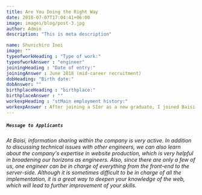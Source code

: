 ```yaml
---
title: Are You Doing the Right Way
date: 2018-07-07T17:04:41+06:00
image: images/blog/post-3.jpg
author: Admin
description: "This is meta description"

name: Shunichiro Inoi
image: ""
typeofworkHeading : "Type of work:"
typeofworkAnswer : "engineer"
joiningHeading : "Date of entry:"
joiningAnswer : June 2018 (mid-career recruitment)  
dobHeading: "Birth date:"
dobAnswer: ""
birthplaceHeading : "birthplace:"
birthplaceAnswer : ""
workexpHeading : "stMain employment history:"
workexpAnswer : After joining a SIer as a new graduate, I joined Baisi. 
---
```


##### **`Message to Applicants`**

###### At Baisi, information sharing within the company is very active. In addition to discussing technical issues with other engineers, we can also learn about the company's expertise in website production, which is very helpful in broadening our horizons as engineers. Also, since there are only a few of us, one engineer can be in charge of everything from the front-end to the server-side. Although it is sometimes difficult to be in charge of all the implementation, it is a great way to deepen your knowledge of the web, which will lead to further improvement of your skills.
